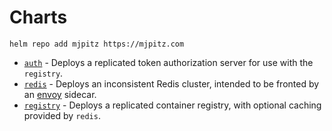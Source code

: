 # Charts

```shell
helm repo add mjpitz https://mjpitz.com
```

- [`auth`](auth) - Deploys a replicated token authorization server for use with the `registry`.
- [`redis`](redis) - Deploys an inconsistent Redis cluster, intended to be fronted by an [envoy][] sidecar.
- [`registry`](registry) - Deploys a replicated container registry, with optional caching provided by `redis`.

[envoy]: https://www.envoyproxy.io/docs/envoy/latest/intro/arch_overview/other_protocols/redis
